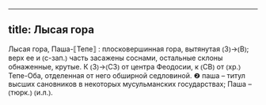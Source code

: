 
---
title: Лысая гора
---
Лысая гора, Паша-⟦Тепе⟧
: плосковершинная гора, вытянутая ⦅З⦆→⦅В⦆; верх ее и ⦅с-зап.⦆ часть засажены соснами, остальные склоны обнаженные, крутые. К ⦅З⦆→⦅СЗ⦆ от центра Феодосии, к ⦅СВ⦆ от ⦅хр.⦆ Тепе-Оба, отделенная от него обширной седловиной. ❷ паша – титул высших сановников в некоторых мусульманских государствах; Паша – ⦅тюрк.⦆ ⦅и.л.⦆.
